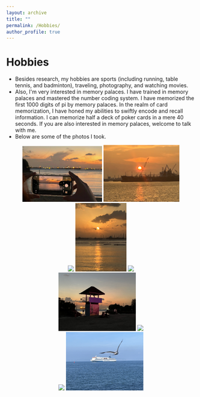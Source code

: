 ```yaml
---
layout: archive
title: ""
permalink: /Hobbies/
author_profile: true
---
```




Hobbies
===
* Besides research, my hobbies are sports (including running, table tennis, and badminton), traveling, photography, and watching movies.
* Also, I'm very interested in memory palaces. I have trained in memory palaces and mastered the number coding system. I have memorized the first 1000 digits of pi by memory palaces.  In the realm of card memorization, I have honed my abilities to swiftly encode and recall information. I can memorize half a deck of poker cards in a mere 40 seconds. If you are also interested in memory palaces, welcome to talk with me.
* Below are some of the photos I took.


<center>
   <img src="https://raw.githubusercontent.com/yang-zheming/yang-zheming.github.io/master/_pages/images/1.jpg" width="42%"> <img src="https://raw.githubusercontent.com/yang-zheming/yang-zheming.github.io/master/_pages/images/3.jpg
" width="40%">
</center>


<center>
   <img src="https://raw.githubusercontent.com/yang-zheming/yang-zheming.github.io/master/_pages/images/6.jpg" width="27%"> <img src="https://raw.githubusercontent.com/yang-zheming/yang-zheming.github.io/master/_pages/images/5.jpg" width="27%"> <img src="https://raw.githubusercontent.com/yang-zheming/yang-zheming.github.io/master/_pages/images/7.jpg" width="27%">
</center>


<center>
   <img src="https://raw.githubusercontent.com/yang-zheming/yang-zheming.github.io/master/_pages/images/2.jpg" width="41%"> <img src="https://raw.githubusercontent.com/yang-zheming/yang-zheming.github.io/master/_pages/images/4.jpg
" width="41%">
</center>


<center>
   <img src="https://raw.githubusercontent.com/yang-zheming/yang-zheming.github.io/master/_pages/images/8.jpg" width="41%"> <img src="https://raw.githubusercontent.com/yang-zheming/yang-zheming.github.io/master/_pages/images/9.jpg
" width="41%">
</center>








